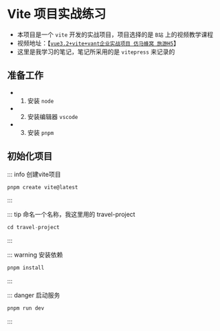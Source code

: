 # Vite 项目实战练习

- 本项目是一个 `vite` 开发的实战项目，项目选择的是 `B站` 上的视频教学课程
- 视频地址：【[`vue3.2+vite+vant企业实战项目 仿马蜂窝 旅游H5`](https://www.bilibili.com/video/BV1LV4y1z7zY?p=1&vd_source=307a6f6b184a527693d8dbdabe9aaf62)】
- 这里是我学习的笔记，笔记所采用的是 `vitepress` 来记录的

## 准备工作

- 1. 安装 `node` 
- 2. 安装编辑器 `vscode`
- 3. 安装 `pnpm`

## 初始化项目


::: info 创建vite项目
```js
pnpm create vite@latest
```
:::

::: tip 命名一个名称，我这里用的 travel-project
```js
cd travel-project
```
:::

::: warning 安装依赖
```js
pnpm install
```
:::

::: danger 启动服务
```js
pnpm run dev
```
:::

